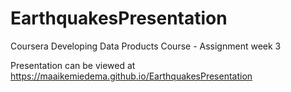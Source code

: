 # EarthquakesPresentation
Coursera Developing Data Products Course - Assignment week 3

Presentation can be viewed at https://maaikemiedema.github.io/EarthquakesPresentation
